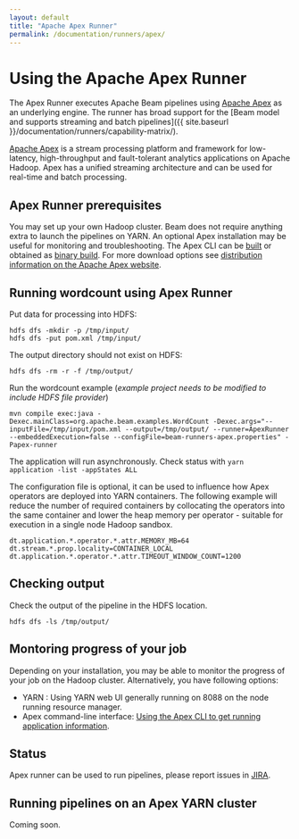 ```yaml
---
layout: default
title: "Apache Apex Runner"
permalink: /documentation/runners/apex/
---
```

# Using the Apache Apex Runner

The Apex Runner executes Apache Beam pipelines using [Apache Apex](http://apex.apache.org/) as an underlying engine. The runner has broad support for the [Beam model and supports streaming and batch pipelines]({{ site.baseurl }}/documentation/runners/capability-matrix/).

[Apache Apex](http://apex.apache.org/) is a stream processing platform and framework for low-latency, high-throughput and fault-tolerant analytics applications on Apache Hadoop. Apex has a unified streaming architecture and can be used for real-time and batch processing.

## Apex Runner prerequisites

You may set up your own Hadoop cluster. Beam does not require anything extra to launch the pipelines on YARN.
An optional Apex installation may be useful for monitoring and troubleshooting.
The Apex CLI can be [built](http://apex.apache.org/docs/apex/apex_development_setup/) or
obtained as [binary build](http://www.atrato.io/blog/2017/04/08/apache-apex-cli/).
For more download options see [distribution information on the Apache Apex website](http://apex.apache.org/downloads.html).

## Running wordcount using Apex Runner

Put data for processing into HDFS:
```
hdfs dfs -mkdir -p /tmp/input/
hdfs dfs -put pom.xml /tmp/input/
```

The output directory should not exist on HDFS:
```
hdfs dfs -rm -r -f /tmp/output/
```

Run the wordcount example (*example project needs to be modified to include HDFS file provider*)
```
mvn compile exec:java -Dexec.mainClass=org.apache.beam.examples.WordCount -Dexec.args="--inputFile=/tmp/input/pom.xml --output=/tmp/output/ --runner=ApexRunner --embeddedExecution=false --configFile=beam-runners-apex.properties" -Papex-runner
```

The application will run asynchronously. Check status with `yarn application -list -appStates ALL`

The configuration file is optional, it can be used to influence how Apex operators are deployed into YARN containers.
The following example will reduce the number of required containers by collocating the operators into the same container
and lower the heap memory per operator - suitable for execution in a single node Hadoop sandbox.

```
dt.application.*.operator.*.attr.MEMORY_MB=64
dt.stream.*.prop.locality=CONTAINER_LOCAL
dt.application.*.operator.*.attr.TIMEOUT_WINDOW_COUNT=1200
```


## Checking output

Check the output of the pipeline in the HDFS location.
```
hdfs dfs -ls /tmp/output/
```

## Montoring progress of your job

Depending on your installation, you may be able to monitor the progress of your job on the Hadoop cluster. Alternatively, you have following options:

* YARN : Using YARN web UI generally running on 8088 on the node running resource manager.
* Apex command-line interface: [Using the Apex CLI to get running application information](http://apex.apache.org/docs/apex/apex_cli/#apex-cli-commands).

## Status

Apex runner can be used to run pipelines, please report issues in [JIRA](https://issues.apache.org/jira/issues/?jql=project%20%3D%20BEAM%20AND%20component%20%3D%20runner-apex%20AND%20resolution%20%3D%20Unresolved).

## Running pipelines on an Apex YARN cluster

Coming soon.
